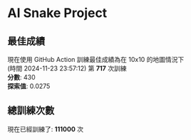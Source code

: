 
# AI Snake Project

## **最佳成績**
現在使用 GitHub Action 訓練最佳成績為在 10x10 的地圖情況下  
(時間 2024-11-23 23:57:12) 第 **717** 次訓練  
**分數**: 430  
**探索值**: 0.0275

## 總訓練次數
現在已經訓練了: **111000** 次
